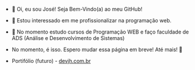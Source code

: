 - 👋 Oi, eu sou José! Seja Bem-Vindo(a) ao meu GitHub!
- 👀 Estou interessado em me profissionalizar na programação web.
- 🌱 No momento estudo cursos de Programação WEB e faço faculdade de ADS (Análise e Desenvolvimento de Sistemas)

- No momento, é isso. Espero mudar essa página em breve! Até mais! 👋
- Portifólio (futuro) - <a href="https://devjh.com.br" target="_blank">devjh.com.br</a>

<!---
DEV-HenriQ/DEV-HenriQ is a ✨ special ✨ repository because its `README.md` (this file) appears on your GitHub profile.
You can click the Preview link to take a look at your changes.
--->
